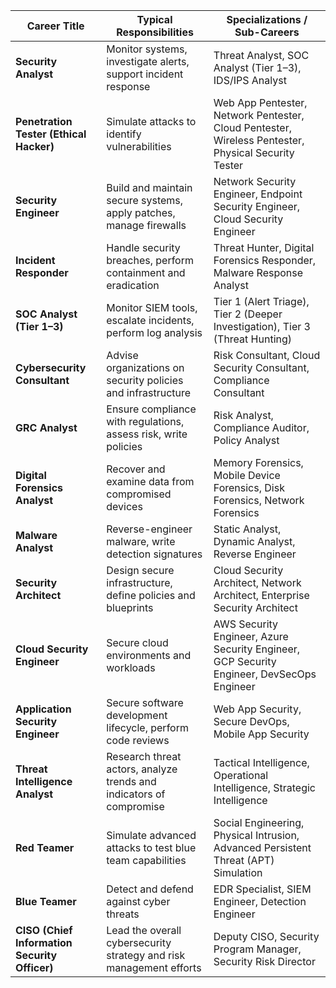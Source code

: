 
|**Career Title**|**Typical Responsibilities**|**Specializations / Sub-Careers**|
|---|---|---|
|**Security Analyst**|Monitor systems, investigate alerts, support incident response|Threat Analyst, SOC Analyst (Tier 1–3), IDS/IPS Analyst|
|**Penetration Tester (Ethical Hacker)**|Simulate attacks to identify vulnerabilities|Web App Pentester, Network Pentester, Cloud Pentester, Wireless Pentester, Physical Security Tester|
|**Security Engineer**|Build and maintain secure systems, apply patches, manage firewalls|Network Security Engineer, Endpoint Security Engineer, Cloud Security Engineer|
|**Incident Responder**|Handle security breaches, perform containment and eradication|Threat Hunter, Digital Forensics Responder, Malware Response Analyst|
|**SOC Analyst (Tier 1–3)**|Monitor SIEM tools, escalate incidents, perform log analysis|Tier 1 (Alert Triage), Tier 2 (Deeper Investigation), Tier 3 (Threat Hunting)|
|**Cybersecurity Consultant**|Advise organizations on security policies and infrastructure|Risk Consultant, Cloud Security Consultant, Compliance Consultant|
|**GRC Analyst**|Ensure compliance with regulations, assess risk, write policies|Risk Analyst, Compliance Auditor, Policy Analyst|
|**Digital Forensics Analyst**|Recover and examine data from compromised devices|Memory Forensics, Mobile Device Forensics, Disk Forensics, Network Forensics|
|**Malware Analyst**|Reverse-engineer malware, write detection signatures|Static Analyst, Dynamic Analyst, Reverse Engineer|
|**Security Architect**|Design secure infrastructure, define policies and blueprints|Cloud Security Architect, Network Architect, Enterprise Security Architect|
|**Cloud Security Engineer**|Secure cloud environments and workloads|AWS Security Engineer, Azure Security Engineer, GCP Security Engineer, DevSecOps Engineer|
|**Application Security Engineer**|Secure software development lifecycle, perform code reviews|Web App Security, Secure DevOps, Mobile App Security|
|**Threat Intelligence Analyst**|Research threat actors, analyze trends and indicators of compromise|Tactical Intelligence, Operational Intelligence, Strategic Intelligence|
|**Red Teamer**|Simulate advanced attacks to test blue team capabilities|Social Engineering, Physical Intrusion, Advanced Persistent Threat (APT) Simulation|
|**Blue Teamer**|Detect and defend against cyber threats|EDR Specialist, SIEM Engineer, Detection Engineer|
|**CISO (Chief Information Security Officer)**|Lead the overall cybersecurity strategy and risk management efforts|Deputy CISO, Security Program Manager, Security Risk Director|

